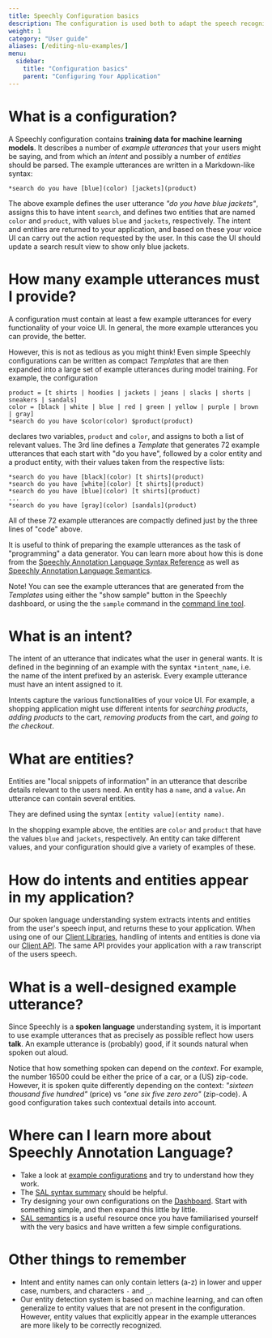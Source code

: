 ```yaml
---
title: Speechly Configuration basics
description: The configuration is used both to adapt the speech recognition model, as well as to train models for detecting intents and entities for your specific application.
weight: 1
category: "User guide"
aliases: [/editing-nlu-examples/]
menu:
  sidebar:
    title: "Configuration basics"
    parent: "Configuring Your Application"
---
```

# What is a configuration?
A Speechly configuration contains **training data for machine learning models**. It describes a number of *example utterances* that your users might be saying, and from which an *intent* and possibly a number of *entities* should be parsed. The example utterances are written in a Markdown-like syntax:
```
*search do you have [blue](color) [jackets](product)
```
The above example defines the user utterance *"do you have blue jackets"*, assigns this to have intent `search`, and defines two entities that are named `color` and `product`, with values `blue` and `jackets`, respectively. The intent and entities are returned to your application, and based on these your voice UI can carry out the action requested by the user. In this case the UI should update a search result view to show only blue jackets.

# How many example utterances must I provide?
A configuration must contain at least a few example utterances for every functionality of your voice UI. In general, the more example utterances you can provide, the better.

However, this is not as tedious as you might think! Even simple Speechly configurations can be written as compact *Templates* that are then expanded into a large set of example utterances during model training. For example, the configuration
```
product = [t shirts | hoodies | jackets | jeans | slacks | shorts | sneakers | sandals]
color = [black | white | blue | red | green | yellow | purple | brown | gray]
*search do you have $color(color) $product(product)
```
declares two variables, `product` and `color`, and assigns to both a list of relevant values. The 3rd line defines a *Template* that generates 72 example utterances that each start with "do you have", followed by a color entity and a product entity, with their values taken from the respective lists:
```
*search do you have [black](color) [t shirts](product)
*search do you have [white](color) [t shirts](product)
*search do you have [blue](color) [t shirts](product)
...
*search do you have [gray](color) [sandals](product)
```
All of these 72 example utterances are compactly defined just by the three lines of "code" above.

It is useful to think of preparing the example utterances as the task of "programming" a data generator. You can learn more about how this is done from the [Speechly Annotation Language Syntax Reference](/slu-examples/cheat-sheet/) as well as [Speechly Annotation Language Semantics](/slu-examples/semantics/).

Note! You can see the example utterances that are generated from the *Templates* using either the "show sample" button in the Speechly dashboard, or using the the `sample` command in the [command line tool](/dev-tools/command-line-tool/#print-random-example-utterances).

# What is an intent?
The intent of an utterance that indicates what the user in general wants. It is defined in the beginning of an example with the syntax `*intent_name`, i.e. the name of the intent prefixed by an asterisk. Every example utterance must have an intent assigned to it.

Intents capture the various functionalities of your voice UI. For example, a shopping application might use different intents for *searching products*, *adding products* to the cart, *removing products* from the cart, and *going to the checkout*.

# What are entities?
Entities are "local snippets of information" in an utterance that describe details relevant to the users need. An entity has a `name`, and a `value`. An utterance can contain several entities.

They are defined using the syntax `[entity value](entity name)`.

In the shopping example above, the entities are `color` and `product` that have the values `blue` and `jackets`, respectively. An entity can take different values, and your configuration should give a variety of examples of these.


# How do intents and entities appear in my application?
Our spoken language understanding system extracts intents and entities from the user's speech input, and returns these to your application. When using one of our [Client Libraries](/client-libraries/), handling of intents and entities is done via our [Client API](/client-libraries/client-api-reference). The same API provides your application with a raw transcript of the users speech.

# What is a well-designed example utterance?
Since Speechly is a **spoken language** understanding system, it is important to use example utterances that as precisely as possible reflect how users **talk**. An example utterance is (probably) good, if it sounds natural when spoken out aloud.

Notice that how something spoken can depend on the *context*. For example, the number 16500 could be either the price of a car, or a (US) zip-code. However, it is spoken quite differently depending on the context: *"sixteen thousand five hundred"* (price) vs *"one six five zero zero"* (zip-code). A good configuration takes such contextual details into account.

# Where can I learn more about Speechly Annotation Language?
- Take a look at [example configurations](/examples/) and try to understand how they work.
- The [SAL syntax summary](/slu-examples/cheat-sheet/) should be helpful.
- Try designing your own configurations on the [Dashboard](https://api.speechly.com/dashboard). Start with something simple, and then expand this little by little.
- [SAL semantics](/slu-examples/semantics) is a useful resource once you have familiarised yourself with the very basics and have written a few simple configurations.

# Other things to remember
- Intent and entity names can only contain letters (a-z) in lower and upper case, numbers, and characters `-` and `_`.
- Our entity detection system is based on machine learning, and can often generalize to entity values that are not present in the configuration. However, entity values that explicitly appear in the example utterances are more likely to be correctly recognized.
